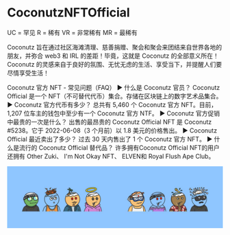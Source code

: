 # CoconutzNFTOfficial

UC = 罕见 R = 稀有 VR = 非常稀有 MR = 最稀有

Coconutz 旨在通过社区海滩清理、慈善捐赠、聚会和聚会来团结来自世界各地的朋友，并弥合 web3 和 IRL 的差距！毕竟，这就是 Coconutz 的全部意义所在！Coconutz 的灵感来自于良好的氛围、无忧无虑的生活、享受当下，并提醒人们要尽情享受生活！

Coconutz 官方 NFT - 常见问题（FAQ）
▶ 什么是 Coconutz 官员？
Coconutz Official 是一个 NFT（不可替代代币）集合。存储在区块链上的数字艺术品集合。
▶ Coconutz 官方代币有多少？
总共有 5,460 个 Coconutz 官方 NFT。目前，1,207 位车主的钱包中至少有一个 Coconutz 官方 NTF。
▶ Coconutz 官方促销中最贵的一次是什么？
出售的最昂贵的 Coconutz Official NFT 是 Coconutz #5238。它于 2022-06-08（3 个月前）以 1.8 美元的价格售出。
▶ Coconutz Official 最近卖出了多少？
过去 30 天内售出了 1 个 Coconutz 官方 NFT。
▶ 什么是流行的 Coconutz Official 替代品？
许多拥有Coconutz Official NFT的用户还拥有 Other Zuki、 I'm Not Okay NFT、 ELVEN和 Royal Flush Ape Club。

![unnamed](unnamed.jpg)
